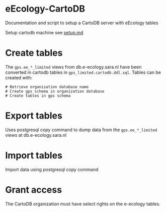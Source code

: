 # eEcology-CartoDB
Documentation and script to setup a CartoDB server with eEcology tables

Setup cartodb machine see [setup.md](setup.md)

# Create tables

The `gps.ee_*_limited` views from db.e-ecology.sara.nl have been converted in cartodb tables in `gps_limited.cartodb.ddl.sql`.
Tables can be created with:

    # Retrieve organization database name
    # Create gps schema in organization database
    # Create tables in gps schema

# Export tables

Uses postgresql copy command to dump data from the `gps.ee_*_limited` views at db.e-ecology.sara.nl

# Import tables

Import data using postgresql copy command

# Grant access

The CartoDB organization must have select rights on the e-ecology tables. 
